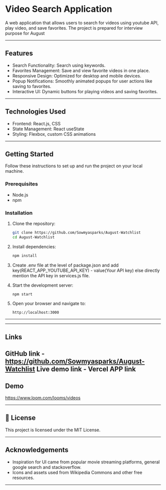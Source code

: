 
# Video Search Application  

A web application that allows users to search for videos using youtube API, play video, and save favorites. The project is prepared for interview purpose for August

---

##  Features  

- Search Functionality: Search using keywords.  
- Favorites Management: Save and view favorite videos in one place.  
- Responsive Design: Optimized for desktop and mobile devices.  
- Popup Notifications: Smoothly animated popups for user actions like saving to favorites.  
- Interactive UI: Dynamic buttons for playing videos and saving favorites.  

---

## Technologies Used  

- Frontend: React.js, CSS  
- State Management: React useState
- Styling: Flexbox, custom CSS animations  

---

## Getting Started  

Follow these instructions to set up and run the project on your local machine.  

### Prerequisites  

- Node.js
- npm

### Installation  

1. Clone the repository:  
   ```bash  
   git clone https://github.com/Sowmyasparks/August-Watchlist  
   cd August-Watchlist  
   ```  

2. Install dependencies:  
   ```bash  
   npm install  
   ```  
3. Create .env file at the level of package.json and add key(REACT_APP_YOUTUBE_API_KEY) - value(Your API key) else directly mention the API key in services.js file.

4. Start the development server:  
   ```bash  
   npm start  
   ```  

5. Open your browser and navigate to:  
   ```  
   http://localhost:3000  
   ```  

---
---

##  Links  

GitHub link - https://github.com/Sowmyasparks/August-Watchlist
Live demo link - Vercel APP link
---

##  Demo  

https://www.loom.com/looms/videos 

---

## 📝 License  

This project is licensed under the MIT License.  

---

## Acknowledgements  

- Inspiration for UI came from popular movie streaming platforms, general google search and stackoverflow.  
- Icons and assets used from Wikipedia Commons and other free resources.  

---

